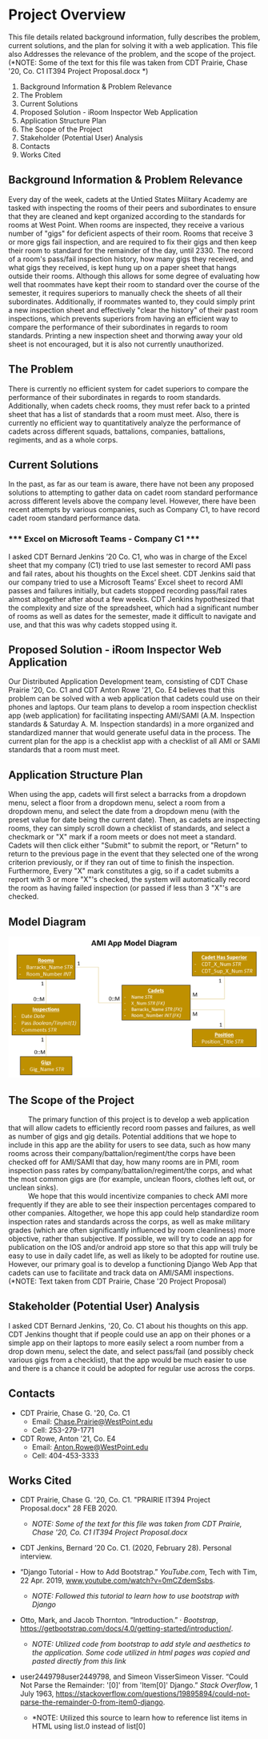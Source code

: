# Project Overview
This file details related background information, fully describes the problem, current solutions, and the plan for solving it with a web application. This file also Addresses the relevance of the problem, and the scope of the project.
(*NOTE: Some of the text for this file was taken from CDT Prairie, Chase '20, Co. C1 IT394 Project Proposal.docx *)
1. Background Information & Problem Relevance
2. The Problem
3. Current Solutions
4. Proposed Solution - iRoom Inspector Web Application
5. Application Structure Plan
6. The Scope of the Project
7. Stakeholder (Potential User) Analysis
8. Contacts
9. Works Cited

## Background Information & Problem Relevance
Every day of the week, cadets at the Untied States Military Academy are tasked with inspecting the rooms of their peers and 
subordinates to ensure that they are cleaned and kept organized according to the standards for rooms at West Point.
When rooms are inspected, they receive a various number of "gigs" for deficient aspects of their room.  Rooms that receive 3 or
more gigs fail inspection, and are required to fix their gigs and then keep their room to standard for the remainder of the day, 
until 2330.  The record of a room's pass/fail inspection history, how many gigs they received, and what gigs they received, is kept 
hung up on a paper sheet that hangs outside their rooms.  Although this allows
for some degree of evaluating how well that roommates have kept their room to standard over the course of the semester, it requires
superiors to manually check the sheets of all their subordinates.  Additionally, if roommates wanted to, they could simply print
a new inspection sheet and effectively "clear the history" of their past room inspections, which prevents superiors from having an 
efficient way to compare the performance of their subordinates in regards to room standards.
Printing a new inspection sheet and thorwing away your old sheet is not encouraged, but it is also not currently unauthorized.

## The Problem
There is currently no efficient system for cadet superiors to compare the performance of their subordinates in regards to room
standards.  Additionally, when cadets check rooms, they must refer back to a printed sheet that has a list of standards
that a room must meet.  Also, there is currently no efficient way to quantitatively analyze the performance of cadets across different
squads, battalions, companies, battalions, regiments, and as a whole corps.  

## Current Solutions
In the past, as far as our team is aware, there have not been any proposed solutions to attempting to gather data on cadet room standard performance
across different levels above the company level. However, there have been recent attempts by various companies, such as Company C1, to 
have record cadet room standard performance data.
### *** Excel on Microsoft Teams - Company C1 ***
I asked CDT Bernard Jenkins ’20 Co. C1, who was in charge of the Excel sheet that my company (C1) tried to use last semester 
to record AMI pass and fail rates, about his thoughts on the Excel sheet.  CDT Jenkins said that our company tried to use a 
Microsoft Teams’ Excel sheet to record AMI passes and failures initially, but cadets stopped recording pass/fail rates 
almost altogether after about a few weeks.  CDT Jenkins hypothesized that the complexity and size of the spreadsheet, which 
had a significant number of rooms as well as dates for the semester, made it difficult to navigate and use, and that this 
was why cadets stopped using it.  

## Proposed Solution - iRoom Inspector Web Application
Our Distributed Application Development team, consisting of CDT Chase Prairie '20, Co. C1 and CDT Anton Rowe '21, Co. E4
believes that this problem can be solved with a web application that cadets could use on their phones and laptops.
Our team plans to develop a room inspection checklist app (web application) for facilitating inspecting AMI/SAMI 
(A.M. Inspection standards & Saturday A. M. Inspection standards) in a more organized and standardized manner that 
would generate useful data in the process.  The current plan for the app is a checklist app with a checklist of all
AMI or SAMI standards that a room must meet.  

## Application Structure Plan
When using the app, cadets will first select a barracks from a dropdown menu, 
select a floor from a dropdown menu, select a room from a dropdown menu, and select the date from a dropdown menu (with
the preset value for date being the current date).  Then, as cadets are inspecting rooms, they can simply scroll down a
checklist of standards, and select a checkmark or "X" mark if a room meets or does not meet a standard.  Cadets will then
click either "Submit" to submit the report, or "Return" to return to the previous page in the event that they 
selected one of the wrong criterion previously, or if they ran out of time to finish the inspection.
Furthermore, Every "X" mark constitutes a gig, so if a cadet submits a report with 3 or more "X"'s checked, the system
will automatically record the room as having failed inspection (or passed if less than 3 "X"'s are checked.

## Model Diagram
<div align="center">
    <img src="Images/Model%20Diagram.png" width="550" />
</div>

## The Scope of the Project
&nbsp;&nbsp;&nbsp;&nbsp;&nbsp;&nbsp;&nbsp;&nbsp;&nbsp;&nbsp;The primary function of this project is to develop a web application that will allow cadets to efficiently record
room passes and failures, as well as number of gigs and gig details.  Potential additions that we hope to include in this app
are the ability for users to see data, such as how many rooms across their company/battalion/regiment/the corps have been 
checked off for AMI/SAMI that day, how many rooms are in PMI, room inspection pass rates by company/battalion/regiment/the corps,
and what the most common gigs are (for example, unclean floors, clothes left out, or unclean sinks).  
&nbsp;&nbsp;&nbsp;&nbsp;&nbsp;&nbsp;&nbsp;&nbsp;&nbsp;&nbsp;We hope that this would incentivize companies to check AMI more frequently if they are able to see their inspection percentages 
compared to other companies.  Altogether, we hope this app could help standardize room inspection rates and standards across the 
corps, as well as make military grades (which are often significantly influenced by room cleanliness) more objective, rather than 
subjective.  If possible, we will try to code an app for publication on the IOS and/or android app store so that this app will 
truly be easy to use in daily cadet life, as well as likely to be adopted for routine use.  However, our primary goal is to develop 
a functioning Django Web App that cadets can use to facilitate and track data on AMI/SAMI inspections. 
(*NOTE: Text taken from CDT Prairie, Chase '20 Project Proposal)

## Stakeholder (Potential User) Analysis
I asked CDT Bernard Jenkins, '20, Co. C1 about his thoughts on this app. 
CDT Jenkins thought that if people could use an app on their phones or a simple app on their 
laptops to more easily select a room number from a drop down menu, select the date, and select pass/fail (and possibly 
check various gigs from a checklist), that the app would be much easier to use and there is a chance it could be adopted 
for regular use across the corps.

## Contacts
* CDT Prairie, Chase G. '20, Co. C1
  * Email: Chase.Prairie@WestPoint.edu
  * Cell: 253-279-1771
* CDT Rowe, Anton '21, Co. E4
  * Email: Anton.Rowe@WestPoint.edu
  * Cell: 404-453-3333

## Works Cited
* CDT Prairie, Chase G. '20, Co. C1.  "PRAIRIE IT394 Project Proposal.docx"  28 FEB 2020. 
    * *NOTE: Some of the text for this file was taken from CDT Prairie, Chase '20, Co. C1 IT394 Project Proposal.docx*

* CDT Jenkins, Bernard ’20 Co. C1. (2020, February 28). Personal interview.

* “Django Tutorial - How to Add Bootstrap.” *YouTube.com*, Tech with Tim, 22 Apr. 2019, www.youtube.com/watch?v=0mCZdemSsbs.
    * *NOTE: Followed this tutorial to learn how to use bootstrap with Django*

* Otto, Mark, and Jacob Thornton. “Introduction.” · *Bootstrap*, https://getbootstrap.com/docs/4.0/getting-started/introduction/.
    * *NOTE: Utilized code from bootstrap to add style and aesthetics to the application.  Some code utilized in html pages was copied and pasted directly from this link*

* user2449798user2449798, and Simeon VisserSimeon Visser. “Could Not Parse the Remainder: '[0]' from 'Item[0]' Django.” *Stack Overflow*, 1 July 1963, https://stackoverflow.com/questions/19895894/could-not-parse-the-remainder-0-from-item0-django.
    * *NOTE: Utilized this source to learn how to reference list items in HTML using list.0 instead of list[0]

